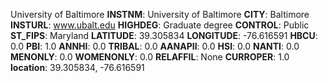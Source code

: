 
University of Baltimore
**INSTNM**: University of Baltimore
**CITY**: Baltimore
**INSTURL**: www.ubalt.edu
**HIGHDEG**: Graduate degree
**CONTROL**: Public
**ST_FIPS**: Maryland
**LATITUDE**: 39.305834
**LONGITUDE**: -76.616591
**HBCU**: 0.0
**PBI**: 1.0
**ANNHI**: 0.0
**TRIBAL**: 0.0
**AANAPII**: 0.0
**HSI**: 0.0
**NANTI**: 0.0
**MENONLY**: 0.0
**WOMENONLY**: 0.0
**RELAFFIL**: None
**CURROPER**: 1.0
**location**: 39.305834, -76.616591